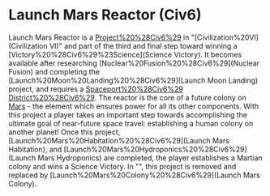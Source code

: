 # Launch Mars Reactor (Civ6)

Launch Mars Reactor is a [Project%20%28Civ6%29](project) in "[Civilization%20VI](Civilization VI)" and part of the third and final step toward winning a [Victory%20%28Civ6%29%23Science](Science Victory). It becomes available after researching [Nuclear%20Fusion%20%28Civ6%29](Nuclear Fusion) and completing the [Launch%20Moon%20Landing%20%28Civ6%29](Launch Moon Landing) project, and requires a [Spaceport%20%28Civ6%29](Spaceport) [District%20%28Civ6%29](district).
The reactor is the core of a future colony on [Mars](Mars) - the element which ensures power for all its other components. With this project a player takes an important step towards accomplishing the ultimate goal of near-future space travel: establishing a human colony on another planet! Once this project, [Launch%20Mars%20Habitation%20%28Civ6%29](Launch Mars Habitation), and [Launch%20Mars%20Hydroponics%20%28Civ6%29](Launch Mars Hydroponics) are completed, the player establishes a Martian colony and wins a Science Victory.
In "", this project is removed and replaced by [Launch%20Mars%20Colony%20%28Civ6%29](Launch Mars Colony).